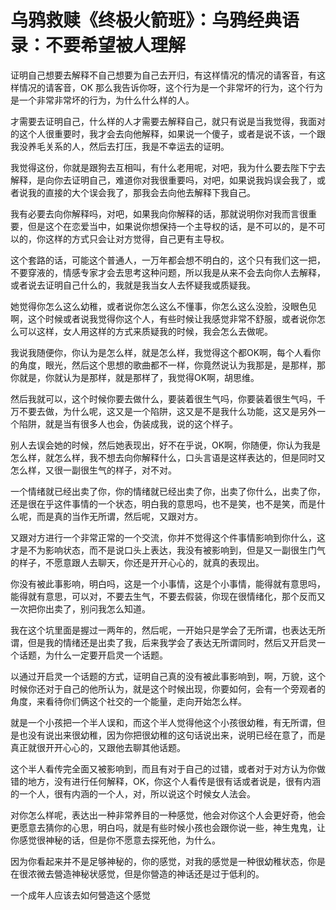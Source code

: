 # 乌鸦救赎《终极火箭班》：乌鸦经典语录：不要希望被人理解

证明自己想要去解释不自己想要为自己去开归，有这样情况的情况的请客音，有这样情况的请客音，OK 那么我告诉你呀，这个行为是一个非常坏的行为，这个行为是一个非常非常坏的行为，为什么什么样的人。

才需要去证明自己，什么样的人才需要去解释自己，就只有说是当我觉得，我面对的这个人很重要时，我才会去向他解释，如果说一个傻子，或者是说不该，一个跟我没养毛关系的人，然后去打压，我是不幸运去的证明。

我觉得这份，你就是跟狗去互相叫，有什么老用呢，对吧，我为什么要去陛下宁去解释，是向你去证明自己，难道你对我很重要吗，对吧，如果说我妈误会我了，或者说我的直接的大个误会我了，那我会去向他去解释下我自己。

我有必要去向你解释吗，对吧，如果我向你解释的话，那就说明你对我而言很重要，但是这个在恋爱当中，如果说你想保持一个主导权的话，是不可以的，是不可以的，你这样的方式只会让对方觉得，自己更有主导权。

这个套路的话，可能这个普通人，一万年都会想不明白的，这个只有我们这一把，不要穿液的，情感专家才会去思考这种问题，所以我是从来不会去向你人去解释，或者说去证明自己什么的，我就是我当女人去怀疑我或质疑我。

她觉得你怎么这么幼稚，或者说你怎么这么不懂事，你怎么这么没脸，没眼色见啊，这个时候或者说我觉得你这个人，有些时候让我感觉非常不舒服，或者说你怎么可以这样，女人用这样的方式来质疑我的时候，我会怎么去做呢。

我说我随便你，你认为是怎么样，就是怎么样，我觉得这个都OK啊，每个人看你的角度，眼光，然后这个思想的歌曲都不一样，你竟然说认为我那是，是那样，那你就是，你就认为是那样，就是那样了，我觉得OK啊，胡思维。

然后我就可以，这个时候你要去做什么，要装着很生气吗，你要装着很生气吗，千万不要去做，为什么呢，这又是一个陷阱，这又是不是我什么功能，这又是另外一个陷阱，就是当有很多人也会，伪装成我，说的这个样子。

别人去误会她的时候，然后她表现出，好不在乎说，OK啊，你随便，你认为我是怎么样，就怎么样，我不想去向你解释什么，口头言语是这样表达的，但是同时又怎么样，又很一副很生气的样子，对不对。

一个情绪就已经出卖了你，你的情绪就已经出卖了你，出卖了你什么，出卖了你，还是很在乎这件事情的一个状态，明白我的意思吗，也不是笑，也不是笑，而是什么呢，而是真的当作无所谓，然后呢，又跟对方。

又跟对方进行一个非常正常的一个交流，你并不觉得这个件事情影响到你什么，这才是不为影响状态，而不是说口头上表达，我没有被影响到，但是又一副很生门气的样子，不愿意跟人去聊天，你还是开开心心的，就真的表现出。

你没有被此事影响，明白吗，这是一个小事情，这是个小事情，能得就有意思吗，能得就有意思，可以对，不要去生气，不要去假装，你现在很情绪化，那个反而又一次把你出卖了，别问我怎么知道。

我在这个坑里面是握过一两年的，然后呢，一开始只是学会了无所谓，也表达无所谓，但是我的情绪还是出卖了我，后来我学会了表达无所谓同时，然后又开启灵一个话题，为什么一定要开启灵一个话题。

以通过开启灵一个话题的方式，证明自己真的没有被此事影响到，啊，万貌，这个时候你还对于自己的他所认为，就是这个时候出现，你要如何，会有一个旁观者的角度，来看待你们俩这个社交的一个能量，走向开始怎么样。

就是一个小孩把一个半人误和，而这个半人觉得他这个小孩很幼稚，有无所谓，但是也没有说出来很幼稚，因为你把很幼稚的这句话说出来，说明已经在意了，而是真正就很开开心心的，又跟他去聊其他话题。

这个半人看传完全面又被影响到，而且有对于自己的过错，或者对于对方认为你做错的地方，没有进行任何解释，OK，你这个人看传是很有话或者说是，很有内涵的一个人，很有内涵的一个人，对，所以说这个时候女人法会。

对你怎么样呢，表达出一种非常养目的一种感觉，他会对你这个人会更好奇，他会更愿意去猜你的心思，明白吗，就是有些时候小孩也会跟你说一些，神生鬼鬼，让你感觉很神秘的话，但是你不愿意去探死他，为什么。

因为你看起来并不是足够神秘的，你的感觉，对我的感觉是一种很幼稚状态，你是在很浓微去營造神秘状感觉，但是你營造的神话还是过于低利的。

一个成年人应该去如何營造这个感觉